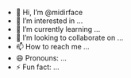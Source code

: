 - 👋 Hi, I’m @midirface
- 👀 I’m interested in ...
- 🌱 I’m currently learning ...
- 💞️ I’m looking to collaborate on ...
- 📫 How to reach me ...
- 😄 Pronouns: ...
- ⚡ Fun fact: ...

<!---
midirface/midirface is a ✨ special ✨ repository because its `README.md` (this file) appears on your GitHub profile.
You can click the Preview link to take a look at your changes.
--->
